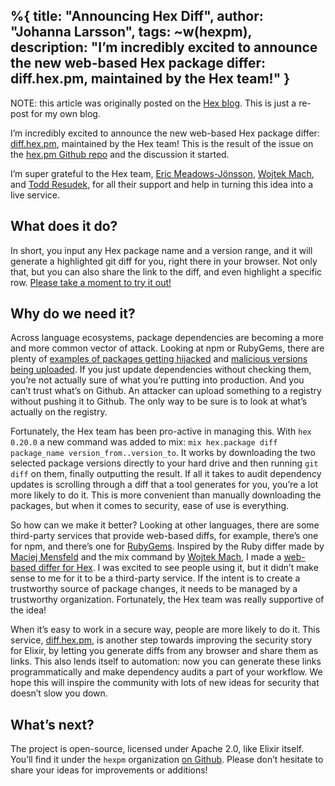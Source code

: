 %{
  title: "Announcing Hex Diff",
  author: "Johanna Larsson",
  tags: ~w(hexpm),
  description: "I’m incredibly excited to announce the new web-based Hex package differ: diff.hex.pm, maintained by the Hex team!"
}
---
NOTE: this article was originally posted on the [Hex blog](https://hex.pm/blog/announcing-hex-diff). This is just a re-post for my own blog.

I’m incredibly excited to announce the new web-based Hex package differ: [diff.hex.pm](https://diff.hex.pm/), maintained by the Hex team! This is the result of the issue on the [hex.pm Github repo](https://github.com/hexpm/hexpm/issues/848) and the discussion it started.

I’m super grateful to the Hex team, [Eric Meadows-Jönsson](https://twitter.com/emjii), [Wojtek Mach](https://twitter.com/wojtekmach), and [Todd Resudek](https://twitter.com/sprsmpl), for all their support and help in turning this idea into a live service.

## What does it do?

In short, you input any Hex package name and a version range, and it will generate a highlighted git diff for you, right there in your browser. Not only that, but you can also share the link to the diff, and even highlight a specific row. [Please take a moment to try it out!](https://diff.hex.pm/)

## Why do we need it?

Across language ecosystems, package dependencies are becoming a more and more common vector of attack. Looking at npm or RubyGems, there are plenty of [examples of packages getting hijacked](https://snyk.io/blog/malicious-code-found-in-npm-package-event-stream/) and [malicious versions being uploaded](https://snyk.io/blog/code-execution-back-door-found-in-rubys-rest-client-library/). If you just update dependencies without checking them, you’re not actually sure of what you’re putting into production. And you can’t trust what’s on Github. An attacker can upload something to a registry without pushing it to Github. The only way to be sure is to look at what’s actually on the registry.

Fortunately, the Hex team has been pro-active in managing this. With `hex 0.20.0` a new command was added to mix: `mix hex.package diff package_name version_from..version_to`. It works by downloading the two selected package versions directly to your hard drive and then running `git diff` on them, finally outputting the result. If all it takes to audit dependency updates is scrolling through a diff that a tool generates for you, you’re a lot more likely to do it. This is more convenient than manually downloading the packages, but when it comes to security, ease of use is everything.

So how can we make it better? Looking at other languages, there are some third-party services that provide web-based diffs, for example, there’s one for npm, and there’s one for [RubyGems](https://diff.coditsu.io/). Inspired by the Ruby differ made by [Maciej Mensfeld](https://twitter.com/maciejmensfeld) and the mix command by [Wojtek Mach](https://twitter.com/wojtekmach), I made a [web-based differ for Hex](https://diff.jola.dev/). I was excited to see people using it, but it didn’t make sense to me for it to be a third-party service. If the intent is to create a trustworthy source of package changes, it needs to be managed by a trustworthy organization. Fortunately, the Hex team was really supportive of the idea!

When it’s easy to work in a secure way, people are more likely to do it. This service, [diff.hex.pm](https://diff.hex.pm/), is another step towards improving the security story for Elixir, by letting you generate diffs from any browser and share them as links. This also lends itself to automation: now you can generate these links programmatically and make dependency audits a part of your workflow. We hope this will inspire the community with lots of new ideas for security that doesn’t slow you down.

## What’s next?

The project is open-source, licensed under Apache 2.0, like Elixir itself. You’ll find it under the `hexpm` organization [on Github](https://github.com/hexpm/diff). Please don’t hesitate to share your ideas for improvements or additions!
